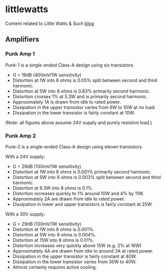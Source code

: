 # littlewatts
Content related to Little Watts & Such [blog](http://littlewatts.blogspot.com)


## Amplifiers

### Punk Amp 1
Punk-1 is a single-ended Class-A design using six transistors.
 * G = 19dB (400mV/1W sensitivity)
 * Distortion at 1W into 8 ohms is 0.05% split between second and third harmonic.
 * Distortion at 5W into 8 ohms is 0.63% primarily second harmonic.
 * Distortion crosses 1% at 5.3W and is primarily second harmonic.
 * Approximately 1A is drawn from idle to rated power.
 * Dissipation in the upper transistor varies from 6W to 10W at no load.
 * Dissipation in the lower transistor is fairly constant at 10W.

(Note: all figures above assume 24V supply and purely resistive load.)

### Punk Amp 2
Punk-2 is a single-ended Class-A design using eleven transistors.

With a 24V supply:
 * G = 29dB (130mV/1W sensitivity)
 * Distortion at 1W into 8 ohms is 0.001% primarily second harmonic.
 * Distortion at 5W into 8 ohms is 0.003% split between second and third harmonic.
 * Distortion at 9.3W into 8 ohms is 0.1%.
 * Distortion increases quickly to 1% around 10W and 4% by 11W.
 * Approximately 2A are drawn from idle to rated power.
 * Dissipation in lower and upper transistors is fairly constant at 25W.

With a 30V supply:
 * G = 29dB (130mV/1W sensitivity)
 * Distortion at 1W into 8 ohms is 0.001%.
 * Distortion at 5W into 8 ohms is 0.004%.
 * Distortion at 15W into 8 ohms is 0.01%.
 * Distortion increases very quickly above 15W (e.g. 2% at 16W)
 * Approximately 4A are drawn from idle to around 3A at rated power.
 * Dissipation in the upper transistor is fairly constant at 40W.
 * Dissipation in the lower transistor varies from 30W to 40W.
 * Almost certainly requires active cooling.


